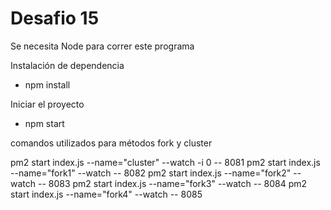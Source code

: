 # Desafio 15
Se necesita Node para correr este programa

Instalación de dependencia
 - npm install

Iniciar el proyecto
 - npm start

comandos utilizados para métodos fork y cluster

pm2 start index.js --name="cluster" --watch -i 0 -- 8081
pm2 start index.js --name="fork1" --watch -- 8082
pm2 start index.js --name="fork2" --watch -- 8083
pm2 start index.js --name="fork3" --watch -- 8084
pm2 start index.js --name="fork4" --watch -- 8085
